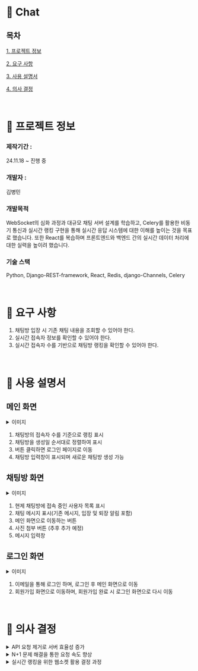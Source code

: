 # 💬 Chat

## 목차
[1. 프로젝트 정보](#-프로젝트-정보)

[2. 요구 사항](#-요구-사항)

[3. 사용 설명서](#-사용-설명서)

[4. 의사 결정](#-의사-결정)

<br>

# 📄 프로젝트 정보
### 제작기간 : 
24.11.18 ~ 진행 중

### 개발자 :
김병민 

### 개발목적
WebSocket의 심화 과정과 대규모 채팅 서버 설계를 학습하고, Celery를 활용한 비동기 통신과 실시간 랭킹 구현을 통해 실시간 응답 시스템에 대한 이해를 높이는 것을 목표로 했습니다. 또한 React를 복습하며 프론트엔드와 백엔드 간의 실시간 데이터 처리에 대한 실력을 높이려 했습니다.

### 기술 스택 
Python,  Django-REST-framework,  React,  Redis,  django-Channels,  Celery

<br>

# 💬 요구 사항
1. 채팅방 입장 시 기존 채팅 내용을 조회할 수 있어야 한다.
2. 실시간 접속자 정보를 확인할 수 있어야 한다.
3. 실시간 접속자 수를 기반으로 채팅방 랭킹을 확인할 수 있어야 한다.


<br>

# 📕 사용 설명서

## 메인 화면

<details>
<summary>이미지</summary>
<div markdown="1">
 
![스크린샷 2024-12-10 20 02 58](https://github.com/user-attachments/assets/6d426cbf-d9ae-46ab-8900-4c4172929641)

</div>
</details>

1. 채팅방의 접속자 수를 기준으로 랭킹 표시
2. 채팅방을 생성일 순서대로 정렬하여 표시
3. 버튼 클릭하면 로그인 페이지로 이동
4. 채팅방 입력창이 표시되며 새로운 채팅방 생성 가능

## 채팅방 화면

<details>
<summary>이미지</summary>
<div markdown="1">
 
 ![스크린샷 2024-12-10 20 04 59](https://github.com/user-attachments/assets/a2f9e863-e2bd-469a-93f9-cdaf0845eaca)

</div>
</details>

1. 현제 채팅방에 접속 중인 사용자 목록 표시
2. 채팅 메시지 표시(기존 메시지, 입장 및 퇴장 알림 포함)
3. 메인 화면으로 이동하는 버튼
4. 사진 첨부 버튼 (추후 추가 예정)
5. 메시지 입력창

## 로그인 화면

<details>
<summary>이미지</summary>
<div markdown="1">
 
 ![스크린샷 2024-12-10 18 04 35](https://github.com/user-attachments/assets/c748d80d-cbc8-4af3-a9e3-c247c2c8e954)

</div>
</details>

1. 이메일을 통해 로그인 하며, 로그인 후 메인 화면으로 이동
2. 회원가입 화면으로 이동하며, 회원가입 완료 시 로그인 화면으로 다시 이동 

<br>

# 🤔 의사 결정


  <details>
  <summary>API 요청 제거로 서버 효율성 증가 </summary>
  <div markdown="1">
  <br/>
  채팅방 접속자 목록을 실시간으로 갱신하는 과정에서 빈번한 API 요청으로 DB와 서버에 과부하가 발생을 우려했습니다. 
  <hr/>
  
  **기존 방식**
  
  1. 채팅방에 접속/퇴장 시 사용자 정보 DB에 업데이트
  2. 다른 접속자에게 상태 업데이트
  
  <hr/>
  
  ### 🛠️ 해결 방법 : SQLite → Redis 전환
  
  DB에 직접 업데이트하던 방식을 Redis와 웹소켓으로 전환하여 접속자 상태를 관리하고 실시간으로 업데이트하도록 개선했습니다.
  
  <hr/>
  
  ### 결과 
  
  서버와의 API 요청 없이 웹소켓만으로 접속자 목록을 실시간으로 갱신이 가능했고, 연결 속도가 2.6s → 2.4s로 개선됐습니다.
  
  [ ➡️ 자세히 보기 ](https://byeongtil.tistory.com/84)
  
  <hr/>
  </div>
  </details>
  
  
  
  <details>
  <summary> N+1 문제 해결을 통한 요청 속도 향상 </summary>
  <div markdown="1">
  <br/>
  채팅방 리스트 조회 시, 채팅방 수에 비례해 쿼리 수가 증가하는 문제가 발생하며 요청 처리 시간이 함께 늘어났습니다.
  
  <hr/>
  
  ### 원인
  
  Django ORM의 데이터를 필요할 때마다 가져오는 지연로딩 방식으로 인해  발상한 N+1 문제였습니다. 
  
  <hr/>
  
  ### 🛠️ 해결 방법해결 방법 : 즉시로딩 방식으로 해결 
  
  지연 로딩 대신 연관된 데이터를 미리 가져오는 즉시 로딩 방식으로 전환하여 문제를 해결했습니다.
  <hr/>
  
  ### 결과 
  
  기존에 발생하던 N개의 쿼리에서 3개로 감소 했으면 속도도 매우 향상됐습니다.
  
  [ ➡️ 자세히 보기 ](https://byeongtil.tistory.com/85)
  
  <hr/>
  </div>
  </details>
  
  
  <details>
  <summary> 실시간 랭킹을 위한 웹소켓 활용 결정 과정 </summary>
  <div markdown="1">
  <br/>
  홈 화면에서 채팅방의 실시간 접속자 수와 랭킹 정보를 제공했지만, 즉각적인 반영이 이루어지지 않거나 사용자 간 데이터가 불일치하는 문제가 발생했습니다.
  
  <hr/>  
  
  ## #🛠️ 해결 방법 1: 홈 화면에 웹소켓 적용
  
  웹소켓을 활용하여 접속자 정보를 실시간으로 주고받는 양방향 통신 환경을 구축했습니다. 이를 통해 즉각적인 데이터 갱신이 가능해졌습니다.
  <hr/>
  
  ### 문제점
  
  웹소켓 연결 상태에서는 빠른 데이터 전달이 가능했지만, 채팅방 이동 시 새로운 웹소켓 연결로 인해 약간의 지연 시간이 발생하며 데이터 갱신이 늦어지는 문제가 발생했습니다.
  <hr/>
  
  ### 🛠️ 해결 방법 2: 채팅방 접속 후 데이터 갱신
  
  채팅방 접속 후 Celery를 활용하여 데이터를 비동기적으로 갱신하는 방식을 도입했습니다. 이를 통해 지연 문제를 효과적으로 해결할 수 있었습니다.
  
  [ ➡️ 자세히 보기](https://byeongtil.tistory.com/86)
  <hr/>
  </div>
  </details>
